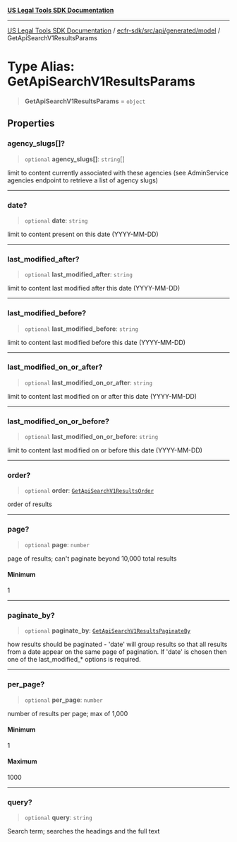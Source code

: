 [**US Legal Tools SDK Documentation**](../../../../../../README.md)

***

[US Legal Tools SDK Documentation](../../../../../../README.md) / [ecfr-sdk/src/api/generated/model](../README.md) / GetApiSearchV1ResultsParams

# Type Alias: GetApiSearchV1ResultsParams

> **GetApiSearchV1ResultsParams** = `object`

## Properties

### agency\_slugs\[\]?

> `optional` **agency\_slugs\[\]**: `string`[]

limit to content currently associated with these agencies (see AdminService agencies endpoint to retrieve a list of agency slugs)

***

### date?

> `optional` **date**: `string`

limit to content present on this date (YYYY-MM-DD)

***

### last\_modified\_after?

> `optional` **last\_modified\_after**: `string`

limit to content last modified after this date (YYYY-MM-DD)

***

### last\_modified\_before?

> `optional` **last\_modified\_before**: `string`

limit to content last modified before this date (YYYY-MM-DD)

***

### last\_modified\_on\_or\_after?

> `optional` **last\_modified\_on\_or\_after**: `string`

limit to content last modified on or after this date (YYYY-MM-DD)

***

### last\_modified\_on\_or\_before?

> `optional` **last\_modified\_on\_or\_before**: `string`

limit to content last modified on or before this date (YYYY-MM-DD)

***

### order?

> `optional` **order**: [`GetApiSearchV1ResultsOrder`](GetApiSearchV1ResultsOrder.md)

order of results

***

### page?

> `optional` **page**: `number`

page of results; can't paginate beyond 10,000 total results

#### Minimum

1

***

### paginate\_by?

> `optional` **paginate\_by**: [`GetApiSearchV1ResultsPaginateBy`](GetApiSearchV1ResultsPaginateBy.md)

how results should be paginated - 'date' will group results so that all results from a date appear on the same page of pagination. If 'date' is chosen then one of the last_modified_* options is required.

***

### per\_page?

> `optional` **per\_page**: `number`

number of results per page; max of 1,000

#### Minimum

1

#### Maximum

1000

***

### query?

> `optional` **query**: `string`

Search term; searches the headings and the full text
